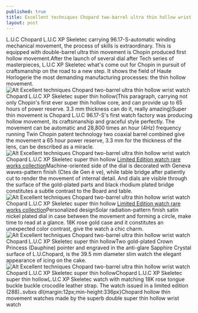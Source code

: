 ```yaml
---
published: true
title: Excellent techniques Chopard two-barrel ultra thin hollow wrist watch
layout: post
---
```

L.U.C Chopard L.U.C XP Skeletec carrying 96.17-S-automatic winding mechanical movement, the process of skills is extraordinary. This is equipped with double-barrel ultra thin movement is Chopin produced first hollow movement.After the launch of several dial after Tech series of masterpieces, L.U.C XP Skeletec what\'s come out for Chopin in pursuit of craftsmanship on the road to a new step. It shows the field of Haute Horlogerie the most demanding manufacturing processes: the thin hollow movement.![Alt Excellent techniques Chopard two-barrel ultra thin hollow wrist watch](https://c2.staticflickr.com/6/5578/31461179562_e2136cee3e_b.jpg)Chopard L.U.C XP Skeletec super thin hollow(This paragraph, carrying not only Chopin\'s first ever super thin hollow core, and can provide up to 65 hours of power reserve. 3.3 mm thickness can do it, really amazing)Super thin movement is Chopard L.U.C 96.17-S\'s first watch factory was producing hollow movement, its craftsmanship and graceful style perfectly. The movement can be automatic and 28,800 times an hour (4Hz) frequency running Twin Chopin patent technology two coaxial barrel combined give the movement a 65 hour power reserve, 3.3 mm for the thickness of the lens, can be described as a miracle.![Alt Excellent techniques Chopard two-barrel ultra thin hollow wrist watch](https://c1.staticflickr.com/1/731/31607935605_e1fba30d72_b.jpg)Chopard L.U.C XP Skeletec super thin hollow [Limited Edition watch rare works collection](https://kenzo2016.wordpress.com/2016/10/07/limited-edition-watch-rare-works-collection/)Machine-oriented side of the dial is decorated with Geneva waves-pattern finish (Ctes de Gen è ve), while table bridge after patiently cut to render the movement of internal detail. And dials are visible through the surface of the gold-plated parts and black rhodium plated bridge constitutes a subtle contrast to the Board and table.![Alt Excellent techniques Chopard two-barrel ultra thin hollow wrist watch](https://c1.staticflickr.com/1/546/30766459294_9d6fab2b6c.jpg)Chopard L.U.C XP Skeletec super thin hollow [Limited Edition watch rare works collection](https://kenzo2016.wordpress.com/2016/10/07/limited-edition-watch-rare-works-collection/)Personalized designSolar radiation-pattern finish satin nickel plated dial in case between the movement and forming a circle, make time to read at a glance. 18K rose gold case and it constitutes an unexpected color contrast, give the watch a chic charm.![Alt Excellent techniques Chopard two-barrel ultra thin hollow wrist watch](https://c1.staticflickr.com/1/778/31570642576_471b8320d3.jpg)Chopard L.U.C XP Skeletec super thin hollowTwo gold-plated Crown Princess (Dauphine) pointer and engraved in the anti-glare Sapphire Crystal surface of L.U.Chopard, is the 39.5 mm diameter slim watch the elegant appearance of icing on the cake.![Alt Excellent techniques Chopard two-barrel ultra thin hollow wrist watch](https://c1.staticflickr.com/1/602/31607965405_7836f1fb63.jpg)Chopard L.U.C XP Skeletec super thin hollowChopard L.U.C XP Skeletec super thin hollowL.U.C XP Skeletec watch with matching 18K rose tongue buckle buckle crocodile leather strap. The watch issued in a limited edition (288)..svbxs dl{margin:12px;min-height:336px}Chopard hollow thin movement watches made by the superb double super thin hollow wrist watch